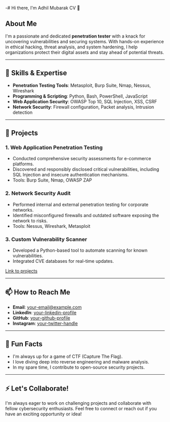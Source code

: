-# Hi there, I'm Adhil Mubarak CV 👋

## About Me
I'm a passionate and dedicated **penetration tester** with a knack for uncovering vulnerabilities and securing systems. With hands-on experience in ethical hacking, threat analysis, and system hardening, I help organizations protect their digital assets and stay ahead of potential threats.

---

## 🔧 Skills & Expertise

- **Penetration Testing Tools**: Metasploit, Burp Suite, Nmap, Nessus, Wireshark
- **Programming & Scripting**: Python, Bash, PowerShell, JavaScript
- **Web Application Security**: OWASP Top 10, SQL Injection, XSS, CSRF
- **Network Security**: Firewall configuration, Packet analysis, Intrusion detection

---

## 🚀 Projects

### 1. **Web Application Penetration Testing**
- Conducted comprehensive security assessments for e-commerce platforms.
- Discovered and responsibly disclosed critical vulnerabilities, including SQL Injection and insecure authentication mechanisms.
- Tools: Burp Suite, Nmap, OWASP ZAP

### 2. **Network Security Audit**
- Performed internal and external penetration testing for corporate networks.
- Identified misconfigured firewalls and outdated software exposing the network to risks.
- Tools: Nessus, Wireshark, Metasploit

### 3. **Custom Vulnerability Scanner**
- Developed a Python-based tool to automate scanning for known vulnerabilities.
- Integrated CVE databases for real-time updates.

[Link to projects](#)

---

## 📫 How to Reach Me
- **Email**: [your-email@example.com](adhilmubarak772@gmail.com)
- **LinkedIn**: [your-linkedin-profile](https://linkedin.com/in/your-linkedin-profile)
- **GitHub**: [your-github-profile](https://github.com/your-github-profile)
- **Instagram**: [your-twitter-handle](https://instagram.com/your-instagram-0Xadhilmrk)

---

## 🌟 Fun Facts
- I'm always up for a game of CTF (Capture The Flag).
- I love diving deep into reverse engineering and malware analysis.
- In my spare time, I contribute to open-source security projects.

---

## ⚡ Let's Collaborate!
I'm always eager to work on challenging projects and collaborate with fellow cybersecurity enthusiasts. Feel free to connect or reach out if you have an exciting opportunity or idea!
